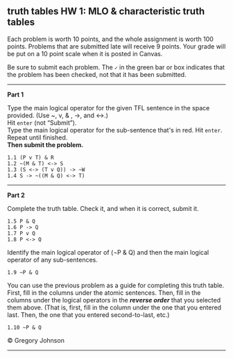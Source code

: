 ## truth tables HW 1: MLO & characteristic truth tables

Each problem is worth 10 points, and the whole assignment is worth 100 points. Problems that are submitted late will receive 9 points. Your grade will be put on a 10 point scale when it is posted in Canvas.  

Be sure to submit each problem. The `✓` in the green bar or box indicates that the problem has been checked, not that it has been submitted.

---

**Part 1**

Type the main logical operator for the given TFL sentence in the space provided. (Use ~, v, & , ->, and <->.)<br>
Hit `enter` (not &ldquo;Submit&rdquo;).<br> 
Type the main logical operator for the sub-sentence that's in red. Hit `enter`.<br> 
Repeat until finished.<br>
**Then submit the problem.**

~~~{.SynChecker .Match system="magnusSL"  points="10" late-credit="9"}
1.1 (P v T) & R
1.2 ~(M & T) <-> S
1.3 (S <-> (T v Q)) -> ~W
1.4 S -> ~((M & Q) <-> T)
~~~

---

**Part 2**

Complete the truth table. Check it, and when it is correct, submit it.

~~~{.TruthTable .Simple system="magnusSL" options="nocounterexample" points="10" late-credit="9"}
1.5 P & Q
1.6 P -> Q
1.7 P v Q
1.8 P <-> Q
~~~

Identify the main logical operator of (&not;P & Q) and then the main logical operator of any sub-sentences.

~~~{.SynChecker .Match system="magnusSL"  points="10" late-credit="9"}
1.9 ~P & Q
~~~

You can use the previous problem as a guide for completing this truth table. First, fill in the columns under the atomic sentences. Then, fill in the columns under the logical operators in the ***reverse order*** that you selected them above. (That is, first, fill in the column under the one that you entered last. Then, the one that you entered second-to-last, etc.)

~~~{.TruthTable .Simple system="magnusSL" options="nocounterexample" points="10" late-credit="9"}
1.10 ~P & Q
~~~

<p>&copy; <script>document.write(new Date().getFullYear())</script> Gregory Johnson</p> 

---